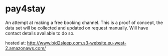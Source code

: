 # pay4stay
An attempt at making a free booking channel.
This is a proof of concept, the data set will be collected and updated on request manually. Will have contact details available to do so.

hosted at: http://www.bid2sleep.com.s3-website.eu-west-2.amazonaws.com/
